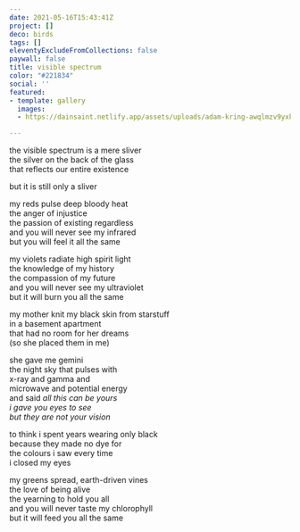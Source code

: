 ```yaml
---
date: 2021-05-16T15:43:41Z
project: []
deco: birds
tags: []
eleventyExcludeFromCollections: false
paywall: false
title: visible spectrum
color: "#221834"
social: ''
featured:
- template: gallery
  images:
  - https://dainsaint.netlify.app/assets/uploads/adam-kring-awqlmzv9yxk-unsplash.jpg

---
```

the visible spectrum is a mere sliver  
the silver on the back of the glass  
that reflects our entire existence

but it is still only a sliver

> 

my reds pulse deep bloody heat  
the anger of injustice  
the passion of existing regardless  
and you will never see my infrared  
but you will feel it all the same

> 

my violets radiate high spirit light  
the knowledge of my history  
the compassion of my future  
and you will never see my ultraviolet  
but it will burn you all the same

> 

my mother knit my black skin from starstuff  
in a basement apartment  
that had no room for her dreams  
(so she placed them in me)

she gave me gemini  
the night sky that pulses with  
x-ray and gamma and  
microwave and potential energy  
and said _all this can be yours  
i gave you eyes to see  
but they are not your vision_

> 

to think i spent years wearing only black  
because they made no dye for   
the colours i saw every time  
i closed my eyes

> 

my greens spread, earth-driven vines  
the love of being alive  
the yearning to hold you all  
and you will never taste my chlorophyll  
but it will feed you all the same